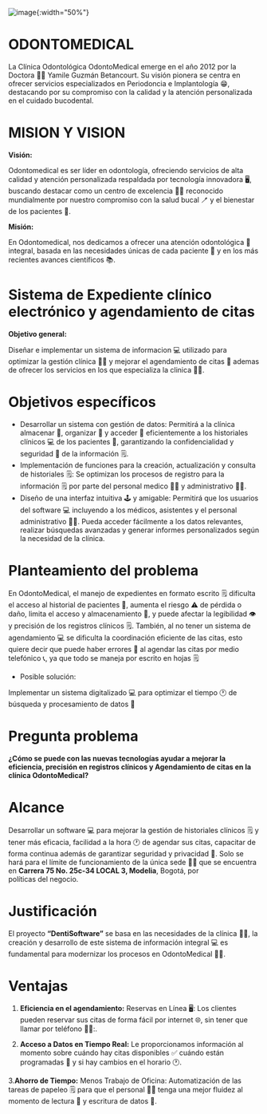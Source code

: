  ![image](https://github.com/paulacubillos/OdontoMedical/assets/171979323/5b2d080f-5475-49b1-832d-15974a4fa46b){:width="50%"}
# ODONTOMEDICAL

La Clínica Odontológica OdontoMedical emerge en el año 2012 por la Doctora 👩‍⚕️ Yamile Guzmán Betancourt. Su visión pionera se centra en ofrecer servicios especializados en Periodoncia e Implantología 😁, destacando por su compromiso con la calidad y la atención personalizada en el cuidado bucodental.


# MISION Y VISION

**Visión:**

Odontomedical es ser líder en odontología, ofreciendo servicios de alta calidad y atención personalizada respaldada por tecnología innovadora 🖥️, buscando destacar como un centro de excelencia 🏥🦷 reconocido mundialmente por nuestro compromiso con la salud bucal 🪥 y el bienestar de los pacientes 👥.

**Misión:**

En Odontomedical, nos dedicamos a ofrecer una atención odontológica 🦷 integral, basada en las necesidades únicas de cada paciente 👤 y en los más recientes avances científicos 📚.

# Sistema de Expediente clínico electrónico y agendamiento de citas

**Objetivo general:**

Diseñar e implementar un sistema de informacion 💻 utilizado para optimizar la gestión clínica 🏥🦷 y mejorar el agendamiento de citas 📓 ademas de ofrecer los servicios en los que especializa la clinica 🏥🦷.

# Objetivos específicos



- Desarrollar un sistema con gestión de datos: Permitirá a la clínica almacenar 💾, organizar 📁 y acceder 🔑 eficientemente a los historiales clínicos 💻 de los pacientes 👥, garantizando la confidencialidad y seguridad 🔐 de la información 🗒️.
- Implementación de funciones para la creación, actualización y consulta de historiales 🗒️: Se optimizan los procesos de registro para la información 🗒️ por parte del personal medico 👩‍⚕️ y administrativo 👩‍💼.
- Diseño de una interfaz intuitiva 🕹️ y amigable: Permitirá que los usuarios del software 💻 incluyendo a los médicos, asistentes y el personal administrativo 👩‍💼. Pueda acceder fácilmente a los datos relevantes, realizar búsquedas avanzadas y generar informes personalizados según la necesidad de la clínica.


# Planteamiento del problema

En OdontoMedical, el manejo de expedientes en formato escrito 🗒️ dificulta el acceso al historial de pacientes 👤, aumenta el riesgo ⚠️ de pérdida o daño, limita el acceso y almacenamiento 💽, y puede afectar la legibilidad 👁️ y precisión de los registros clínicos 🗒️. También, al no tener un sistema de agendamiento 💻 se dificulta la coordinación eficiente de las citas, esto quiere decir que puede haber errores 🚫 al agendar las citas por medio telefónico 📞, ya que todo se maneja por escrito en hojas 🗒️

- Posible solución:
  
Implementar un sistema digitalizado 💻 para optimizar el tiempo 🕐 de búsqueda y procesamiento de datos 📂

# Pregunta problema

**¿Cómo se puede con las nuevas tecnologías ayudar a mejorar la eficiencia, precisión en registros clínicos y Agendamiento de citas en la clínica OdontoMedical?**

# Alcance

Desarrollar un software 💻 para mejorar la gestión de historiales clínicos 🗒️ y tener más eficacia, facilidad a la hora 🕐 de agendar sus citas, capacitar de forma continua además de garantizar seguridad  y privacidad 🔐. Solo se hará para el límite de funcionamiento de la única sede 🏥🦷 que se encuentra en **Carrera 75 No. 25c-34 LOCAL 3, Modelia**, Bogotá, por políticas del negocio.

# Justificación

El proyecto **“DentiSoftware”** se basa en las necesidades de la clínica 🏥🦷, la creación y desarrollo de este sistema de información integral 💻 es fundamental para modernizar los procesos en OdontoMedical 🏥🦷.

# Ventajas

1. **Eficiencia en el agendamiento:**
Reservas en Línea 🖥️: Los clientes pueden reservar sus citas de forma fácil por internet 🌐, sin tener que llamar por teléfono 🚫📞:.
	
2. **Acceso a Datos en Tiempo Real:** Le proporcionamos información al momento sobre cuándo hay citas disponibles ✅ cuándo están programadas 📆 y si hay cambios en el horario 🕐.

 3.**Ahorro de Tiempo:**
Menos Trabajo de Oficina: Automatización de las tareas de papeleo 🗒️ para que el personal 👩‍💼 tenga una mejor fluidez al momento de lectura 📖 y escritura de datos 📝.

